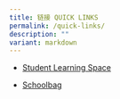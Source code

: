 ```yaml
---
title: 链接 QUICK LINKS
permalink: /quick-links/
description: ""
variant: markdown
---
```

<ul data-tight="true" class="tight">
<li>
<p><a href="https://vle.learning.moe.edu.sg/login" rel="noopener noreferrer nofollow" target="_blank">Student Learning Space</a>
</p>
</li><li>
<p><a href="https://www.schoolbag.edu.sg/" rel="noopener noreferrer nofollow" target="_blank">Schoolbag</a>
</p>
</li></ul>
